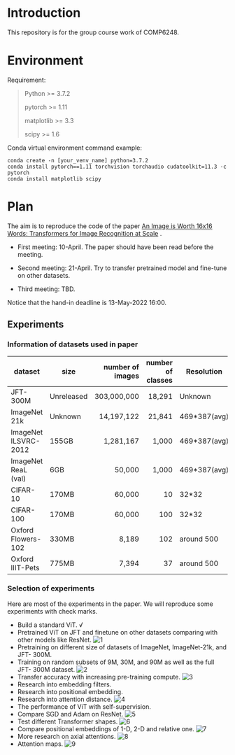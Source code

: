 # Introduction

This repository is for the group course work of COMP6248.

# Environment

Requirement:
> Python >= 3.7.2
>
>pytorch >= 1.11
>
>matplotlib >= 3.3
>
>scipy >= 1.6

Conda virtual environment command example:

```
conda create -n [your_venv_name] python=3.7.2
conda install pytorch==1.11 torchvision torchaudio cudatoolkit=11.3 -c pytorch
conda install matplotlib scipy
```

# Plan

The aim is to reproduce the code of the
paper [An Image is Worth 16x16 Words: Transformers for Image Recognition at Scale](https://openreview.net/forum?id=YicbFdNTTy)
.

* First meeting: 10-April. The paper should have been read before the meeting.

* Second meeting: 21-April. Try to transfer pretrained model and fine-tune on other datasets.

* Third meeting: TBD.

Notice that the hand-in deadline is 13-May-2022 16:00.

## Experiments

### Information of datasets used in paper

| dataset              | size       | number of images | number of classes | Resolution   |
|----------------------|------------|-----------------:|------------------:|--------------|
| JFT-300M             | Unreleased |      303,000,000 |            18,291 | Unknown      |
| ImageNet 21k         | Unknown    |       14,197,122 |            21,841 | 469*387(avg) |
| ImageNet ILSVRC-2012 | 155GB      |        1,281,167 |             1,000 | 469*387(avg) |
| ImageNet ReaL (val)  | 6GB        |           50,000 |             1,000 | 469*387(avg) |
| CIFAR-10             | 170MB      |           60,000 |                10 | 32*32        |
| CIFAR-100            | 170MB      |           60,000 |               100 | 32*32        |
| Oxford Flowers-102   | 330MB      |            8,189 |               102 | around 500   |
| Oxford IIIT-Pets     | 775MB      |            7,394 |                37 | around 500   |

### Selection of experiments

Here are most of the experiments in the paper. We will reproduce some experiments with check marks.

* Build a standard ViT. √
* Pretrained ViT on JFT and finetune on other datasets comparing with other models like ResNet.
  ![1](img/1.png)
* Pretraining on different size of datasets of ImageNet, ImageNet-21k, and JFT- 300M.
* Training on random subsets of 9M, 30M, and 90M as well as the full JFT- 300M dataset.
  ![2](img/2.png)
* Transfer accuracy with increasing pre-training compute.
  ![3](img/3.png)
* Research into embedding filters.
* Research into positional embedding.
* Research into attention distance.
  ![4](img/4.png)
* The performance of ViT with self-supervision.
* Compare SGD and Adam on ResNet.
  ![5](img/5.png)
* Test different Transformer shapes.
  ![6](img/6.png)
* Compare positional embeddings of 1-D, 2-D and relative one.
  ![7](img/7.png)
* More research on axial attentions.
  ![8](img/8.png)
* Attention maps.
  ![9](img/9.png)

